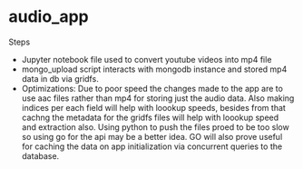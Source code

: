 # audio_app

Steps
- Jupyter notebook file used to convert youtube videos into mp4 file
- mongo_upload script interacts with mongodb instance and stored mp4 data in db via gridfs.
- Optimizations: Due to poor speed the changes made to the app are to use aac files rather than mp4 for storing just the audio data. Also making indices per each field will help with loookup speeds, besides from that cachng the metadata for the gridfs files will help with loookup speed and extraction also. Using python to push the files proed to be too slow so using go for the api may be a better idea. GO will also prove useful for caching the data on app initialization via concurrent queries to the database.
